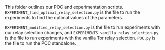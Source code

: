 
This folder outlines our POC and experimentation scripts.
`EXPERIMENT_find_optimal_relay_selection.py` is the file to run the experiments to find the optimal values of the parameters. 

`EXPERIMENT_modified_relay_selection.py` is the file to run experiments with our relay selection changes, and `EXPERIMENTS_vanilla_relay_selection.py` is the file to run experiments with the vanilla Tor relay selection. 
`POC.py` is the file to run the POC standalone.